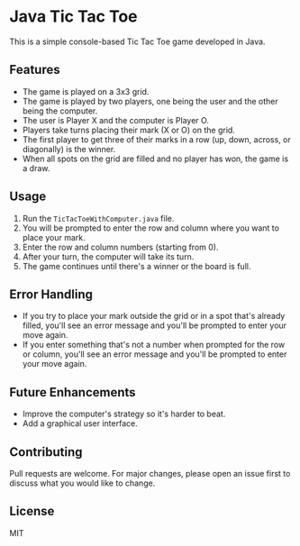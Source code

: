 # Java Tic Tac Toe

This is a simple console-based Tic Tac Toe game developed in Java.

## Features

- The game is played on a 3x3 grid.
- The game is played by two players, one being the user and the other being the computer.
- The user is Player X and the computer is Player O.
- Players take turns placing their mark (X or O) on the grid.
- The first player to get three of their marks in a row (up, down, across, or diagonally) is the winner.
- When all spots on the grid are filled and no player has won, the game is a draw.

## Usage

1. Run the `TicTacToeWithComputer.java` file.
2. You will be prompted to enter the row and column where you want to place your mark.
3. Enter the row and column numbers (starting from 0).
4. After your turn, the computer will take its turn.
5. The game continues until there's a winner or the board is full.

## Error Handling

- If you try to place your mark outside the grid or in a spot that's already filled, you'll see an error message and you'll be prompted to enter your move again.
- If you enter something that's not a number when prompted for the row or column, you'll see an error message and you'll be prompted to enter your move again.

## Future Enhancements

- Improve the computer's strategy so it's harder to beat.
- Add a graphical user interface.

## Contributing

Pull requests are welcome. For major changes, please open an issue first to discuss what you would like to change.

## License

MIT
